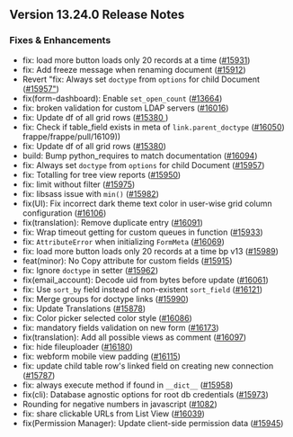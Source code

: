 ## Version 13.24.0 Release Notes

### Fixes & Enhancements

- fix: load more button loads only 20 records at a time ([#15931](https://github.com/frappe/frappe/pull/15931))
- fix: Add freeze message when renaming document ([#15912](https://github.com/frappe/frappe/pull/15912))
- Revert "fix: Always set `doctype` from `options` for child Document  ([#15957"](https://github.com/frappe/frappe/pull/15957"))
- fix(form-dashboard): Enable `set_open_count` ([#13664](https://github.com/frappe/frappe/pull/13664))
- fix: broken validation for custom LDAP servers ([#16016](https://github.com/frappe/frappe/pull/16016))
- fix: Update df of all grid rows ([#15380 ](https://github.com/frappe/frappe/pull/15380 ))
- fix: Check if table_field exists in meta of `link.parent_doctype` ([#16050](https://github.com/frappe/frappe/pull/16050))
frappe/frappe/pull/16109))
- fix: Update df of all grid rows ([#15380](https://github.com/frappe/frappe/pull/15380))
- build: Bump python_requires to match documentation ([#16094](https://github.com/frappe/frappe/pull/16094))
- fix: Always set `doctype` from `options` for child Document ([#15957](https://github.com/frappe/frappe/pull/15957))
- fix: Totalling for tree view reports ([#15950](https://github.com/frappe/frappe/pull/15950))
- fix: limit without filter ([#15975](https://github.com/frappe/frappe/pull/15975))
- fix: libsass issue with `min()` ([#15982](https://github.com/frappe/frappe/pull/15982))
- fix(UI): Fix incorrect dark theme text color in user-wise grid column configuration ([#16106](https://github.com/frappe/frappe/pull/16106))
- fix(translation): Remove duplicate entry ([#16091](https://github.com/frappe/frappe/pull/16091))
- fix: Wrap timeout getting for custom queues in function ([#15933](https://github.com/frappe/frappe/pull/15933))
- fix: `AttributeError` when initializing `FormMeta` ([#16069](https://github.com/frappe/frappe/pull/16069))
- fix: load more button loads only 20 records at a time bp v13 ([#15989](https://github.com/frappe/frappe/pull/15989))
- feat(minor): No Copy attribute for custom fields ([#15915](https://github.com/frappe/frappe/pull/15915))
- fix: Ignore `doctype` in setter ([#15962](https://github.com/frappe/frappe/pull/15962))
- fix(email_account): Decode uid from bytes before update ([#16061](https://github.com/frappe/frappe/pull/16061))
- fix: Use `sort_by` field instead of non-existent `sort_field` ([#16121](https://github.com/frappe/frappe/pull/16121))
- fix: Merge groups for doctype links ([#15990](https://github.com/frappe/frappe/pull/15990))
- fix: Update Translations ([#15878](https://github.com/frappe/frappe/pull/15878))
- fix: Color picker selected color style ([#16086](https://github.com/frappe/frappe/pull/16086))
- fix: mandatory fields validation on new form ([#16173](https://github.com/frappe/frappe/pull/16173))
- fix(translation): Add all possible views as comment ([#16097](https://github.com/frappe/frappe/pull/16097))
- fix: hide fileuploader ([#16180](https://github.com/frappe/frappe/pull/16180))
- fix: webform mobile view padding ([#16115](https://github.com/frappe/frappe/pull/16115))
- fix: update child table row's linked field on creating new connection ([#15787](https://github.com/frappe/frappe/pull/15787))
- fix: always execute method if found in `__dict__` ([#15958](https://github.com/frappe/frappe/pull/15958))
- fix(cli): Database agnostic options for root db credentials ([#15973](https://github.com/frappe/frappe/pull/15973))
- Rounding for negative numbers in javascript ([#1082](https://github.com/frappe/frappe/pull/1082))
- fix: share clickable URLs from List View ([#16039](https://github.com/frappe/frappe/pull/16039))
- fix(Permission Manager): Update client-side permission data ([#15945](https://github.com/frappe/frappe/pull/15945))